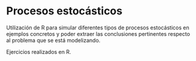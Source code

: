 # Procesos estocásticos

Utilización de R para simular diferentes tipos de procesos estocásticos en ejemplos concretos y poder extraer las conclusiones pertinentes respecto al problema que se está modelizando.

Ejercicios realizados en R.
